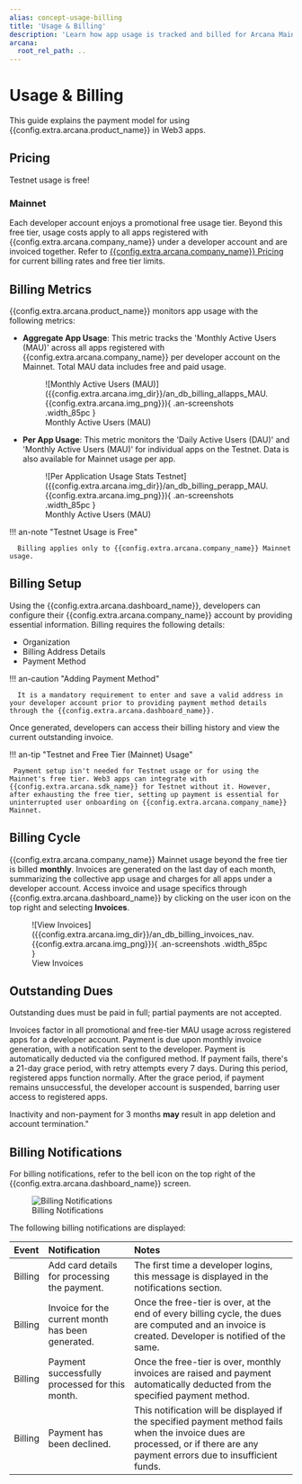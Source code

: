 ```yaml
---
alias: concept-usage-billing
title: 'Usage & Billing'
description: 'Learn how app usage is tracked and billed for Arcana Mainnet, where to find the invoice, what is the billing cycle, how to set up a payment method and more.'
arcana:
  root_rel_path: ..
---
```


# Usage & Billing

This guide explains the payment model for using {{config.extra.arcana.product_name}} in Web3 apps. 

## Pricing

Testnet usage is free!

### Mainnet

Each developer account enjoys a promotional free usage tier. Beyond this free tier, usage costs apply to all apps registered with {{config.extra.arcana.company_name}} under a developer account and are invoiced together. Refer to [{{config.extra.arcana.company_name}} Pricing](https://www.arcana.network/pricing) for current billing rates and free tier limits.

## Billing Metrics

{{config.extra.arcana.product_name}} monitors app usage with the following metrics:

* **Aggregate App Usage**: This metric tracks the 'Monthly Active Users (MAU)' across all apps registered with {{config.extra.arcana.company_name}} per developer account on the Mainnet. Total MAU data includes free and paid usage.

    <figure markdown="span">
      ![Monthly Active Users (MAU)]({{config.extra.arcana.img_dir}}/an_db_billing_allapps_MAU.{{config.extra.arcana.img_png}}){ .an-screenshots .width_85pc }
      <figcaption>Monthly Active Users (MAU)</figcaption>
    </figure>

* **Per App Usage**: This metric monitors the 'Daily Active Users (DAU)' and 'Monthly Active Users (MAU)' for individual apps on the Testnet. Data is also available for Mainnet usage per app.

    <figure markdown="span">
      ![Per Application Usage Stats Testnet]({{config.extra.arcana.img_dir}}/an_db_billing_perapp_MAU.{{config.extra.arcana.img_png}}){ .an-screenshots .width_85pc }
      <figcaption>Monthly Active Users (MAU)</figcaption>
    </figure>

!!! an-note "Testnet Usage is Free"

      Billing applies only to {{config.extra.arcana.company_name}} Mainnet usage.

## Billing Setup

Using the {{config.extra.arcana.dashboard_name}}, developers can configure their {{config.extra.arcana.company_name}} account by providing essential information. Billing requires the following details:

* Organization
* Billing Address Details
* Payment Method

!!! an-caution "Adding Payment Method"

      It is a mandatory requirement to enter and save a valid address in your developer account prior to providing payment method details through the {{config.extra.arcana.dashboard_name}}. 

Once generated, developers can access their billing history and view the current outstanding invoice.

!!! an-tip "Testnet and Free Tier (Mainnet) Usage"

     Payment setup isn't needed for Testnet usage or for using the Mainnet's free tier. Web3 apps can integrate with {{config.extra.arcana.sdk_name}} for Testnet without it. However, after exhausting the free tier, setting up payment is essential for uninterrupted user onboarding on {{config.extra.arcana.company_name}} Mainnet.

## Billing Cycle

{{config.extra.arcana.company_name}} Mainnet usage beyond the free tier is billed **monthly**. Invoices are generated on the last day of each month, summarizing the collective app usage and charges for all apps under a developer account. Access invoice and usage specifics through {{config.extra.arcana.dashboard_name}} by clicking on the user icon on the top right and selecting **Invoices**.

<figure markdown="span">
  ![View Invoices]({{config.extra.arcana.img_dir}}/an_db_billing_invoices_nav.{{config.extra.arcana.img_png}}){ .an-screenshots .width_85pc }
  <figcaption>View Invoices</figcaption>
</figure>

## Outstanding Dues

Outstanding dues must be paid in full; partial payments are not accepted.

Invoices factor in all promotional and free-tier MAU usage across registered apps for a developer account. Payment is due upon monthly invoice generation, with a notification sent to the developer. Payment is automatically deducted via the configured method. If payment fails, there's a 21-day grace period, with retry attempts every 7 days. During this period, registered apps function normally. After the grace period, if payment remains unsuccessful, the developer account is suspended, barring user access to registered apps.

Inactivity and non-payment for 3 months **may** result in app deletion and account termination."

## Billing Notifications

For billing notifications, refer to the bell icon on the top right of the {{config.extra.arcana.dashboard_name}} screen.

<figure markdown="span">
  <img class="an-screenshots-noeffects width_35pc" src="{{config.extra.arcana.img_dir}}/an_db_notifications_list.{{config.extra.arcana.img_png}}" alt="Billing Notifications"/>
   <figcaption>Billing Notifications</figcaption>
    </figure>

The following billing notifications are displayed:

| Event  | Notification | Notes |
| :---  | :--- | :--- |
| Billing | Add card details for processing the payment. | The first time a developer logins, this message is displayed in the notifications section. |
| Billing | Invoice for the current month has been generated. | Once the free-tier is over, at the end of every billing cycle, the dues are computed and an invoice is created. Developer is notified of the same.|
| Billing | Payment successfully processed for this month. | Once the free-tier is over, monthly invoices are raised and payment automatically deducted from the specified payment method. |
| Billing | Payment has been declined.| This notification will be displayed if the specified payment method fails when the invoice dues are processed, or if there are any payment errors due to insufficient funds. |

<!-- 
## Billing Errors and Troubleshooting

TBD
Link the billing errors list here and also link the Troubleshooting guide section on Billing errors.

-->
